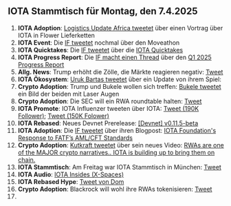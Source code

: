 ## IOTA Stammtisch für Montag, den 7.4.2025

1. **IOTA Adoption**: [Logistics Update Africa tweetet](https://x.com/LogUpdateAfrica/status/1906700801386639724) über einen Vortrag über IOTA in Flower Lieferketten
2. **IOTA Event**: Die [IF tweetet](https://x.com/iota/status/1906693093446852659) nochmal über den Moveathon
3. **IOTA Quicktakes**: Die [IF tweetet](https://x.com/iota/status/1906738368194465853) über die [IOTA Quicktakes](https://x.com/iota/status/1906738368194465853)
4. **IOTA Progress Report**: Die [IF macht einen Thread](https://x.com/iota/status/1907055355214872923) über den [Q1 2025 Progress Report](https://blog.iota.org/q12025-progress-report/)
5. **Allg. News**: Trump erhöht die Zölle, die Märkte reagieren negativ: [Tweet](https://x.com/HKCMNews/status/1907698023095795873)
6. **IOTA Ökosystem**: [Uruk Bartas tweetet](https://x.com/UrukBartas/status/1907460993623457841) über ein Update von ihrem Spiel:
7. **Crypto Adoption**: Trump und Bukele wollen sich treffen: [Bukele tweetet](https://x.com/BitcoinMagazine/status/1907515168768008301) ein Bild der beiden mit Laser Augen
8. **Crypto Adoption**: Die SEC will ein RWA roundtable halten: [Tweet](https://x.com/RWAwatchlist_/status/1907421312793948337)
9. **IOTA Promote**: IOTA Influenzer tweeten über IOTA: [Tweet (190K Follower)](https://x.com/mominsaqib/status/1907744889028358263); [Tweet (150K Folower)](https://x.com/TeddyCleps/status/1908027961489465845)
10. **IOTA Rebased**: Neues Devnet Prerelease: [[Devnet] v0.11.5-beta ](https://github.com/iotaledger/iota/releases/tag/v0.11.5-beta)
11. **IOTA Adoption**: Die [IF tweetet](https://x.com/iota/status/1907780130375627087) über ihren Blogpost: [IOTA Foundation's Response to FATF’s AML/CFT Standards](https://blog.iota.org/fatf-aml-cft-standards-response/)
12. **Crypto Adoption**: [Kutkraft tweetet](https://x.com/kutkraft/status/1908060978346078714) über sein neues Video: [RWAs are one of the MAJOR crypto narratives.. IOTA is building up to bring them on chain.](https://www.youtube.com/watch?v=pp2Xnak6gqA)
13. **IOTA Stammtisch**: Am Freitag war IOTA Stammtisch in München: [Tweet](https://x.com/IotaMunchen/status/1907096215629463581)
14. **IOTA Audio**: [IOTA Insides (X-Spaces)](https://x.com/Webvince3/status/1907893291435090419)
15. **IOTA Rebased Hype**: [Tweet von Dom](https://x.com/DomSchiener/status/1907744992849740235)
16. **Crypto Adoption**: Blackrock will wohl ihre RWAs tokenisieren: [Tweet](https://x.com/Dynamo_Patrick/status/1907590882129522831)
17. 
